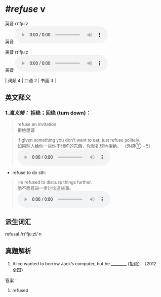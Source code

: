 # ***\#refuse*** v
英音 rɪ'fjuːz  
英音
<audio src="./media/refuse-new.aac" controls="controls"></audio>

美音 rɪ'fjuːz  
美音
<audio src="./media/refuse.aac" controls="controls"></audio>



| 词频 4 | 口语 2 | 书面 3 |  

英文释义
---
### 1.*高义频：* **拒绝；回绝 (turn down)：**  

 > refuse an invitation  
 > 拒绝邀请    

 > If given something you don’t want to eat, just refuse politely.   
 > 如果别人给你一些你不想吃的东西，你就礼貌地拒绝。  （外研⑦ – 5）  
<audio src="./media/refuse-2.aac" controls="controls"></audio>

- refuse to do sth:

 > He refused to discuss things further.   
 > 他不愿意进一步讨论这些事。    
<audio src="./media/refuse-3.aac" controls="controls"></audio>


派生词汇
---
refusal /rɪ'fjuːzl/ n   

真题解析
---
1. Alice wanted to borrow Jack’s computer, but he ________ (拒绝).  （2012 全国）  

答案：
1. refused  

